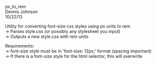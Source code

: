 px_to_rem  
Dennis Johnson  
10/22/13  

Utility for converting font-size css styles using px units to rem  
-> Parses style.css (or possibly any stylesheet you input)  
-> Outputs a new style.css with rem units  

Requirements:  
-> font-size style must be in 'font-size: 12px;' format (spacing important)  
-> If there is a font-size style for the html selector, this will overwrite  
